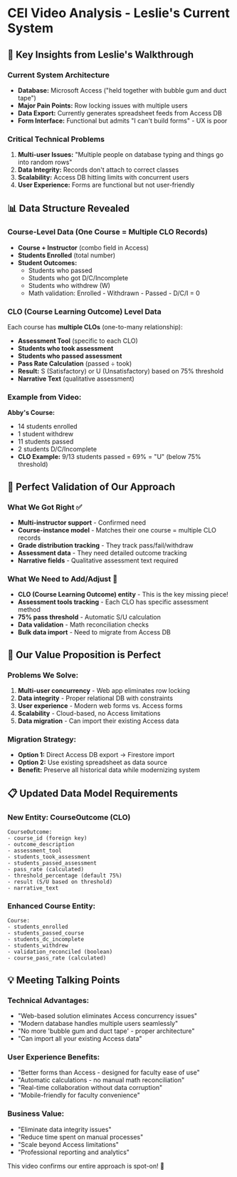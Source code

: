 # CEI Video Analysis - Leslie's Current System

## 🎯 Key Insights from Leslie's Walkthrough

### Current System Architecture
- **Database:** Microsoft Access ("held together with bubble gum and duct tape")
- **Major Pain Points:** Row locking issues with multiple users
- **Data Export:** Currently generates spreadsheet feeds from Access DB
- **Form Interface:** Functional but admits "I can't build forms" - UX is poor

### Critical Technical Problems
1. **Multi-user Issues:** "Multiple people on database typing and things go into random rows"
2. **Data Integrity:** Records don't attach to correct classes
3. **Scalability:** Access DB hitting limits with concurrent users
4. **User Experience:** Forms are functional but not user-friendly

## 📊 Data Structure Revealed

### Course-Level Data (One Course = Multiple CLO Records)
- **Course + Instructor** (combo field in Access)
- **Students Enrolled** (total number)
- **Student Outcomes:**
  - Students who passed
  - Students who got D/C/Incomplete  
  - Students who withdrew (W)
  - Math validation: Enrolled - Withdrawn - Passed - D/C/I = 0

### CLO (Course Learning Outcome) Level Data
Each course has **multiple CLOs** (one-to-many relationship):
- **Assessment Tool** (specific to each CLO)
- **Students who took assessment** 
- **Students who passed assessment**
- **Pass Rate Calculation** (passed ÷ took)
- **Result:** S (Satisfactory) or U (Unsatisfactory) based on 75% threshold
- **Narrative Text** (qualitative assessment)

### Example from Video:
**Abby's Course:**
- 14 students enrolled
- 1 student withdrew
- 11 students passed
- 2 students D/C/Incomplete
- **CLO Example:** 9/13 students passed = 69% = "U" (below 75% threshold)

## 🎯 Perfect Validation of Our Approach

### What We Got Right ✅
- **Multi-instructor support** - Confirmed need
- **Course-instance model** - Matches their one course = multiple CLO records
- **Grade distribution tracking** - They track pass/fail/withdraw
- **Assessment data** - They need detailed outcome tracking
- **Narrative fields** - Qualitative assessment text required

### What We Need to Add/Adjust 🔄
- **CLO (Course Learning Outcome) entity** - This is the key missing piece!
- **Assessment tools tracking** - Each CLO has specific assessment method
- **75% pass threshold** - Automatic S/U calculation
- **Data validation** - Math reconciliation checks
- **Bulk data import** - Need to migrate from Access DB

## 🚀 Our Value Proposition is Perfect

### Problems We Solve:
1. **Multi-user concurrency** - Web app eliminates row locking
2. **Data integrity** - Proper relational DB with constraints
3. **User experience** - Modern web forms vs. Access forms
4. **Scalability** - Cloud-based, no Access limitations
5. **Data migration** - Can import their existing Access data

### Migration Strategy:
- **Option 1:** Direct Access DB export → Firestore import
- **Option 2:** Use existing spreadsheet as data source
- **Benefit:** Preserve all historical data while modernizing system

## 📋 Updated Data Model Requirements

### New Entity: CourseOutcome (CLO)
```
CourseOutcome:
- course_id (foreign key)
- outcome_description
- assessment_tool
- students_took_assessment
- students_passed_assessment  
- pass_rate (calculated)
- threshold_percentage (default 75%)
- result (S/U based on threshold)
- narrative_text
```

### Enhanced Course Entity:
```
Course:
- students_enrolled
- students_passed_course
- students_dc_incomplete
- students_withdrew
- validation_reconciled (boolean)
- course_pass_rate (calculated)
```

## 💡 Meeting Talking Points

### Technical Advantages:
- "Web-based solution eliminates Access concurrency issues"
- "Modern database handles multiple users seamlessly"
- "No more 'bubble gum and duct tape' - proper architecture"
- "Can import all your existing Access data"

### User Experience Benefits:
- "Better forms than Access - designed for faculty ease of use"
- "Automatic calculations - no manual math reconciliation"
- "Real-time collaboration without data corruption"
- "Mobile-friendly for faculty convenience"

### Business Value:
- "Eliminate data integrity issues"
- "Reduce time spent on manual processes"  
- "Scale beyond Access limitations"
- "Professional reporting and analytics"

This video confirms our entire approach is spot-on! 🎯
